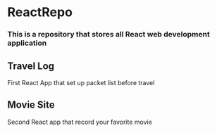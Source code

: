 # ReactRepo

### This is a repository that stores all React web development application

## Travel Log

First React App that set up packet list before travel

## Movie Site

Second React app that record your favorite movie
